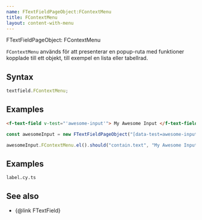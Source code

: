 ```yaml
---
name: FTextFieldPageObject:FContextMenu
title: FContextMenu
layout: content-with-menu
---
```


FTextFieldPageObject: FContextMenu

`FContextMenu` används för att presenterar en popup-ruta med funktioner kopplade till ett objekt, till exempel en lista eller tabellrad.

## Syntax

```ts
textfield.FContextMenu;
```

## Examples

```html static
<f-text-field v-test="'awesome-input'"> My Awesome Input </f-text-field>
```

```ts
const awesomeInput = new FTextFieldPageObject("[data-test=awesome-input]");

awesomeInput.FContextMenu.el().should("contain.text", "My Awesome Input");
```

## Examples

```import
label.cy.ts
```

## See also

-   {@link FTextField}
